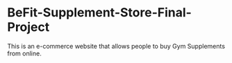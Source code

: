# BeFit-Supplement-Store-Final-Project
This is an e-commerce website that allows people to buy Gym Supplements from online.
